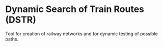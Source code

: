 # Dynamic Search of Train Routes (DSTR)
Tool for creation of railway networks and for dynamic testing of possible paths. 